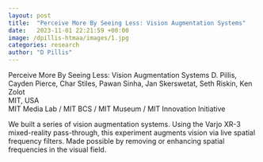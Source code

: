 ```yaml
---
layout: post
title:  "Perceive More By Seeing Less: Vision Augmentation Systems"
date:   2023-11-01 22:21:59 +00:00
image: /dpillis-htmaa/images/1.jpg
categories: research
author: "D Pillis"
---
```


Perceive More By Seeing Less: Vision Augmentation Systems
D. Pillis, Cayden Pierce, Char Stiles, Pawan Sinha, Jan Skerswetat, Seth Riskin, Ken Zolot  
MIT, USA  
MIT Media Lab / MIT BCS / MIT Museum / MIT Innovation Initiative


We built a series of vision augmentation systems. Using the Varjo XR-3 mixed-reality pass-through, this experiment augments vision via live spatial frequency filters. Made possible by removing or enhancing spatial frequencies in the visual field.

<blockquote>
  <p>
  </p>
</blockquote>

